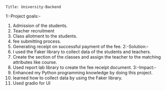                                                                                                       Title: University-Backend
1:-Project goals:-
  1) Admission of the students.
  2) Teacher recruitment
  3) Class allotment to the students.
  4) fee submitting process.
  5) Generating receipt on successful payment of the fee.
2:-Solution:-
  1) I used the Faker library to collect data of the students and teachers.
  2) Create the section of the classes and assign the teacher to the matching attributes like course.
  3) Used report lab library to create the fee receipt document.
3:-Impact:-
  1) Enhanced my Python programming knowledge by doing this project.
  2) learned how to collect data by using the Faker library.
  3) Used gradio for UI
